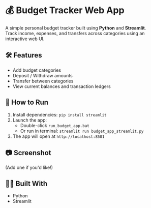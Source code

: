 # 💰 Budget Tracker Web App

A simple personal budget tracker built using **Python** and **Streamlit**.  
Track income, expenses, and transfers across categories using an interactive web UI.

## 🛠 Features
- Add budget categories
- Deposit / Withdraw amounts
- Transfer between categories
- View current balances and transaction ledgers

## 🚀 How to Run
1. Install dependencies: `pip install streamlit`
2. Launch the app:  
   - Double-click `run_budget_app.bat`  
   - Or run in terminal: `streamlit run budget_app_streamlit.py`
3. The app will open at `http://localhost:8501`

## 📷 Screenshot
(Add one if you'd like!)

## 👩‍💻 Built With
- Python
- Streamlit
